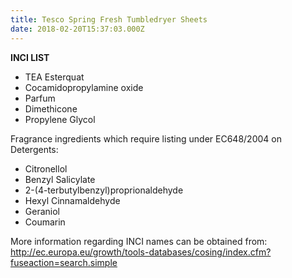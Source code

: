 ```yaml
---
title: Tesco Spring Fresh Tumbledryer Sheets
date: 2018-02-20T15:37:03.000Z
---
```

**INCI LIST**

* TEA Esterquat
* Cocamidopropylamine oxide
* Parfum
* Dimethicone
* Propylene Glycol

Fragrance ingredients which require listing under EC648/2004 on Detergents:

* Citronellol
* Benzyl Salicylate
* 2-(4-terbutylbenzyl)proprionaldehyde
* Hexyl Cinnamaldehyde
* Geraniol
* Coumarin

More information regarding INCI names can be obtained from: http://ec.europa.eu/growth/tools-databases/cosing/index.cfm?fuseaction=search.simple
